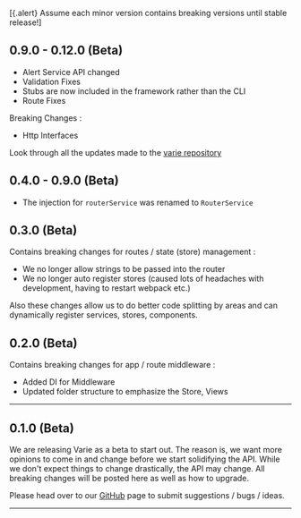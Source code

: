 [{.alert} Assume each minor version contains breaking versions until stable release!]

## 0.9.0 - 0.12.0 (Beta)

- Alert Service API changed
- Validation Fixes
- Stubs are now included in the framework rather than the CLI
- Route Fixes

Breaking Changes :

- Http Interfaces

Look through all the updates made to the [varie repository](https://github.com/variejs/varie/compare/468c0c4d9c6a737316f50efed81b11041c6fcdeb...master)

## 0.4.0 - 0.9.0 (Beta)

- The injection for `routerService` was renamed to `RouterService`

## 0.3.0 (Beta)

Contains breaking changes for routes / state (store) management :

- We no longer allow strings to be passed into the router
- We no longer auto register stores (caused lots of headaches with development, having to restart webpack etc.)

Also these changes allow us to do better code splitting by areas and can dynamically
register services, stores, components.

## 0.2.0 (Beta)

Contains breaking changes for app / route middleware :

- Added DI for Middleware
- Updated folder structure to emphasize the Store, Views

---

## 0.1.0 (Beta)

We are releasing Varie as a beta to start out. The reason is, we want
more opinions to come in and change before we start solidifying the API.
While we don't expect things to change drastically, the API may change.
All breaking changes will be posted here as well as how to upgrade.

Please head over to our [GitHub](https://github.com/variejs/framework) page to submit suggestions / bugs / ideas.

---

